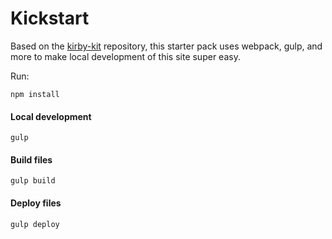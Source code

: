 # Kickstart

Based on the [kirby-kit](https://github.com/yoeran/kirby-kit) repository, this starter pack uses webpack, gulp, and more to make local development of this site super easy.

Run:
```
npm install
```

#### Local development
```
gulp
```

#### Build files
```
gulp build
```

#### Deploy files
```
gulp deploy
```
